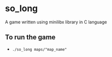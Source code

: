 # so_long
A game written using minilibx library in C language
## To run the game
- `./so_long maps/"map_name"`
